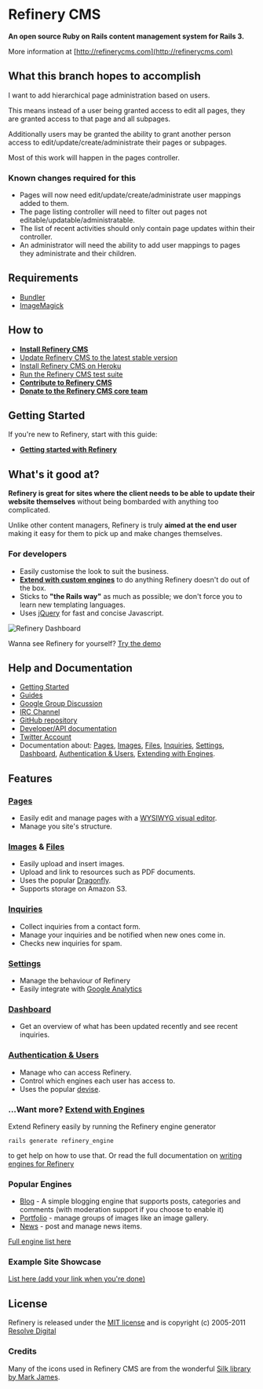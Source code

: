 # Refinery CMS

__An open source Ruby on Rails content management system for Rails 3.__

More information at [http://refinerycms.com](http://refinerycms.com)

## What this branch hopes to accomplish

I want to add hierarchical page administration based on users.

This means instead of a user being granted access to edit all pages, they are granted access to that page and all subpages.

Additionally users may be granted the ability to grant another person access to edit/update/create/administrate their pages or subpages.

Most of this work will happen in the pages controller.

### Known changes required for this
* Pages will now need edit/update/create/administrate user mappings added to them.
* The page listing controller will need to filter out pages not editable/updatable/administratable.
* The list of recent activities should only contain page updates within their controller.
* An administrator will need the ability to add user mappings to pages they administrate and their children.

## Requirements

* [Bundler](http://gembundler.com)
* [ImageMagick](http://www.imagemagick.org/script/install-source.php)

## How to

* __[Install Refinery CMS](http://refinerycms.com/download)__
* [Update Refinery CMS to the latest stable version](http://refinerycms.com/guides/how-to-update-refinery-to-the-latest-stable-version)
* [Install Refinery CMS on Heroku](http://refinerycms.com/guides/how-to-install-refinery-on-heroku)
* [Run the Refinery CMS test suite](http://refinerycms.com/guides/how-to-test-refinery)
* __[Contribute to Refinery CMS](http://refinerycms.com/guides/how-to-contribute-to-refinery-development)__
* __[Donate to the Refinery CMS core team](http://pledgie.com/campaigns/8431)__

## Getting Started

If you're new to Refinery, start with this guide:

* __[Getting started with Refinery](http://refinerycms.com/guides/getting-started-with-refinery)__

## What's it good at?

__Refinery is great for sites where the client needs to be able to update their website themselves__ without being bombarded with anything too complicated.

Unlike other content managers, Refinery is truly __aimed at the end user__ making it easy for them to pick up and make changes themselves.

### For developers

* Easily customise the look to suit the business.
* __[Extend with custom engines](https://github.com/resolve/refinerycms/blob/master/doc/engines.md#readme)__ to do anything Refinery doesn't do out of the box.
* Sticks to __"the Rails way"__ as much as possible; we don't force you to learn new templating languages.
* Uses [jQuery](http://jquery.com/) for fast and concise Javascript.

![Refinery Dashboard](http://refinerycms.com/system/images/0000/0576/dashboard.png)

Wanna see Refinery for yourself? [Try the demo](http://demo.refinerycms.com/refinery)

## Help and Documentation

* [Getting Started](http://refinerycms.com/guides/getting-started-with-refinery)
* [Guides](http://refinerycms.com/guides)
* [Google Group Discussion](http://group.refinerycms.org)
* [IRC Channel](http://refinerycms.com/guides/how-to-get-help-with-refinery#irc-channel)
* [GitHub repository](http://github.com/resolve/refinerycms)
* [Developer/API documentation](http://api.refinerycms.org)
* [Twitter Account](http://twitter.com/refinerycms)
* Documentation about: [Pages](https://github.com/resolve/refinerycms/blob/master/doc/pages.md#readme), [Images](http://github.com/resolve/refinerycms/blob/master/doc/images.md#readme), [Files](http://github.com/resolve/refinerycms/blob/master/doc/resources.md#readme), [Inquiries](http://github.com/resolve/refinerycms-inquiries/blob/master/readme.md#readme), [Settings](http://github.com/resolve/refinerycms/blob/master/doc/settings.md#readme), [Dashboard](http://github.com/resolve/refinerycms/blob/master/doc/dashboard.md#readme), [Authentication & Users](http://github.com/resolve/refinerycms/blob/master/doc/authentication.md#readme), [Extending with Engines](http://github.com/resolve/refinerycms/blob/master/doc/engines.md#readme).

## Features

### [Pages](http://github.com/resolve/refinerycms/blob/master/doc/pages.md#readme)

* Easily edit and manage pages with a [WYSIWYG visual editor](http://www.wymeditor.org/).
* Manage you site's structure.

### [Images](http://github.com/resolve/refinerycms/blob/master/doc/images.md#readme) & [Files](http://github.com/resolve/refinerycms/blob/master/doc/resources.md#readme)

* Easily upload and insert images.
* Upload and link to resources such as PDF documents.
* Uses the popular [Dragonfly](http://github.com/markevans/dragonfly).
* Supports storage on Amazon S3.

### [Inquiries](http://github.com/resolve/refinerycms-inquiries/blob/master/readme.md#readme)

* Collect inquiries from a contact form.
* Manage your inquiries and be notified when new ones come in.
* Checks new inquiries for spam.

### [Settings](http://github.com/resolve/refinerycms/blob/master/doc/settings.md#readme)

* Manage the behaviour of Refinery
* Easily integrate with [Google Analytics](https://www.google.com/analytics/)

### [Dashboard](http://github.com/resolve/refinerycms/blob/master/doc/dashboard.md#readme)

* Get an overview of what has been updated recently and see recent inquiries.

### [Authentication & Users](http://github.com/resolve/refinerycms/blob/master/doc/authentication.md#readme)

* Manage who can access Refinery.
* Control which engines each user has access to.
* Uses the popular [devise](http://github.com/plataformatec/devise).

### ...Want more? [Extend with Engines](http://github.com/resolve/refinerycms/blob/master/doc/engines.md#readme)

Extend Refinery easily by running the Refinery engine generator

    rails generate refinery_engine

to get help on how to use that. Or read the full documentation on [writing engines for Refinery](https://github.com/resolve/refinerycms-generators/blob/master/readme.md)

### Popular Engines

* [Blog](http://github.com/resolve/refinerycms-blog) - A simple blogging engine that supports posts, categories and comments (with moderation support if you choose to enable it)
* [Portfolio](http://github.com/resolve/refinerycms-portfolio) - manage groups of images like an image gallery.
* [News](http://github.com/resolve/refinerycms-news) - post and manage news items.

[Full engine list here](http://github.com/resolve/refinerycms/wiki/engines)

### Example Site Showcase

[List here (add your link when you're done)](http://github.com/resolve/refinerycms/wiki/Example-Site-Showcase)

## License

Refinery is released under the [MIT license](http://github.com/resolve/refinerycms/blob/master/license.md#readme) and is copyright (c) 2005-2011 [Resolve Digital](http://www.resolvedigital.com)

### Credits

Many of the icons used in Refinery CMS are from the wonderful [Silk library by Mark James](http://www.famfamfam.com/lab/icons/silk/).
